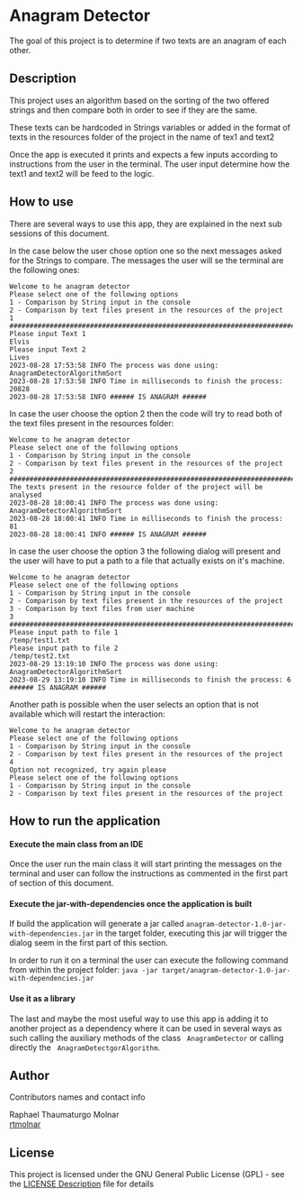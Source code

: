 # Anagram Detector

The goal of this project is to determine if two texts are an anagram of each other.

## Description

This project uses an algorithm based on the sorting of the two offered strings and then compare both in order to see if they are the same.

These texts can be hardcoded in Strings variables or added in the format of texts in the resources folder of the project in the name of tex1 and text2

Once the app is executed it prints and expects a few inputs  according to instructions from the user in the terminal. 
The user input determine how the text1 and text2 will be feed to the logic.

## How to use

There are several ways to use this app, they are explained in the next sub sessions of this document.

In the case below the user chose option one so the next messages asked for the Strings to compare.
The messages the user will se the terminal are the following ones:
```
Welcome to he anagram detector
Please select one of the following options
1 - Comparison by String input in the console
2 - Comparison by text files present in the resources of the project
1
####################################################################################
Please input Text 1
Elvis
Please input Text 2
Lives
2023-08-28 17:53:58 INFO The process was done using: AnagramDetectorAlgorithmSort
2023-08-28 17:53:58 INFO Time in milliseconds to finish the process: 20828
2023-08-28 17:53:58 INFO ###### IS ANAGRAM ######
```

In case the user choose the option 2 then the code will try to read both of the text files present in the resources folder:
```
Welcome to he anagram detector
Please select one of the following options
1 - Comparison by String input in the console
2 - Comparison by text files present in the resources of the project
2
####################################################################################
The texts present in the resource folder of the project will be analysed
2023-08-28 18:00:41 INFO The process was done using: AnagramDetectorAlgorithmSort
2023-08-28 18:00:41 INFO Time in milliseconds to finish the process: 81
2023-08-28 18:00:41 INFO ###### IS ANAGRAM ######
```

In case the user choose the option 3 the following dialog will present and the user will have to put a path to a file that actually exists on it's machine.

```
Welcome to he anagram detector
Please select one of the following options
1 - Comparison by String input in the console
2 - Comparison by text files present in the resources of the project
3 - Comparison by text files from user machine
3
####################################################################################
Please input path to file 1
/temp/test1.txt
Please input path to file 2
/temp/test2.txt
2023-08-29 13:19:10 INFO The process was done using: AnagramDetectorAlgorithmSort
2023-08-29 13:19:10 INFO Time in milliseconds to finish the process: 6
###### IS ANAGRAM ######
```

Another path is possible when the user selects an option that is not available which will restart the interaction:

```
Welcome to he anagram detector
Please select one of the following options
1 - Comparison by String input in the console
2 - Comparison by text files present in the resources of the project
4
Option not recognized, try again please
Please select one of the following options
1 - Comparison by String input in the console
2 - Comparison by text files present in the resources of the project
```

## How to run the application

#### Execute the main class from an IDE
Once the user run the main class it will start printing the messages on the terminal and user can follow the instructions as commented in the first part of section of this document.

#### Execute the jar-with-dependencies once the application is built
If build the application will generate a jar called ```anagram-detector-1.0-jar-with-dependencies.jar``` in the target folder, executing this jar will trigger the dialog seem in the first part of this section.

In order to run it on a terminal the user can execute the following command from within the project folder:
``` java -jar target/anagram-detector-1.0-jar-with-dependencies.jar  ```


#### Use it as a library 
The last and maybe the most useful way to use this app is adding it to another project as a dependency where it can be used
in several ways as such calling the auxiliary methods of the class ``` AnagramDetector``` or calling directly the ``` AnagramDetectgorAlgorithm```.

## Author

Contributors names and contact info

Raphael Thaumaturgo Molnar  
[rtmolnar](https://github.com/rtmolnar)

## License

This project is licensed under the GNU General Public License (GPL) - see the [LICENSE Description](https://www.gnu.org/licenses/gpl-3.0.en.html) file for details
